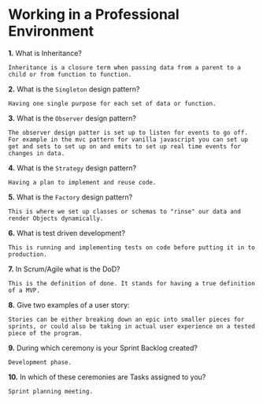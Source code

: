 # Working in a Professional Environment

**1.** What is Inheritance?
<!-- enter you answer in the space below -->
```
Inheritance is a closure term when passing data from a parent to a child or from function to function.
```
**2.** What is the `Singleton` design pattern?
<!-- enter you answer in the space below -->
```
Having one single purpose for each set of data or function.
```
**3.** What is the `Observer` design pattern?
<!-- enter you answer in the space below -->
```
The observer design patter is set up to listen for events to go off. For example in the mvc pattern for vanilla javascript you can set up get and sets to set up on and emits to set up real time events for changes in data.
```
**4.** What is the `Strategy` design pattern?
<!-- enter you answer in the space below -->
```
Having a plan to implement and reuse code.
```
**5.** What is the `Factory` design pattern?
<!-- enter you answer in the space below -->
```
This is where we set up classes or schemas to "rinse" our data and render Objects dynamically.
```
**6.** What is test driven development?
<!-- enter you answer in the space below -->
```
This is running and implementing tests on code before putting it in to production.
```
**7.** In Scrum/Agile what is the DoD?
<!-- enter you answer in the space below -->
```
This is the definition of done. It stands for having a true definition of a MVP.
```
**8.** Give two examples of a user story:
<!-- enter you answer in the space below -->
```
Stories can be either breaking down an epic into smaller pieces for sprints, or could also be taking in actual user experience on a tested piece of the program.
```
**9.** During which ceremony is your Sprint Backlog created?
<!-- enter you answer in the space below -->
```
Development phase.
```
**10.** In which of these ceremonies are Tasks assigned to you?
<!-- enter you answer in the space below -->
```
Sprint planning meeting.
```